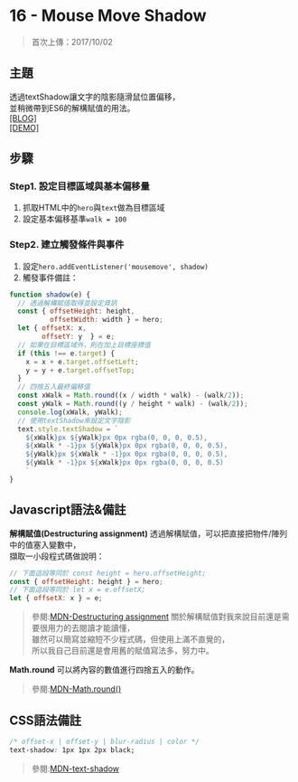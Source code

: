 # 16 - Mouse Move Shadow
>首次上傳：2017/10/02

## **主題**
透過textShadow讓文字的陰影隨滑鼠位置偏移，  
並稍微帶到ES6的解構賦值的用法。  
[[BLOG]](https://guahsu.io/2017/10/JavaScript30-16-Mouse-Move-Shadow/)  
[[DEMO]](http://guahsu.io/JavaScript30/16_Mouse-Move-Shadow/index-GuaHsu.html)  

## **步驟**
### Step1. 設定目標區域與基本偏移量
1. 抓取HTML中的`hero`與`text`做為目標區域
2. 設定基本偏移基準`walk = 100`

### Step2. 建立觸發條件與事件
1. 設定`hero.addEventListener('mousemove', shadow)`
2. 觸發事件備註：
```javascript
function shadow(e) {
  // 透過解構賦值取得並設定資訊
  const { offsetHeight: height,
          offsetWidth: width } = hero;
  let { offsetX: x,
        offsetY: y  } = e;
  // 如果在目標區域外，則在加上目標座標值
  if (this !== e.target) {
    x = x + e.target.offsetLeft;
    y = y + e.target.offsetTop;
  }
  // 四捨五入最終偏移值
  const xWalk = Math.round((x / width * walk) - (walk/2));
  const yWalk = Math.round((y / height * walk) - (walk/2));
  console.log(xWalk, yWalk);
  // 使用textShadow來設定文字陰影
  text.style.textShadow = `
    ${xWalk}px ${yWalk}px 0px rgba(0, 0, 0, 0.5),
    ${xWalk * -1}px ${yWalk}px 0px rgba(0, 0, 0, 0.5),
    ${yWalk}px ${xWalk * -1}px 0px rgba(0, 0, 0, 0.5),
    ${yWalk * -1}px ${xWalk}px 0px rgba(0, 0, 0, 0.5)
    `
}
```

## **Javascript語法&備註**
**解構賦值(Destructuring assignment)**
透過解構賦值，可以把直接把物件/陣列中的值塞入變數中，  
擷取一小段程式碼做說明：
```javascript
// 下面這段等同於 const height = hero.offsetHeight;
const { offsetHeight: height } = hero;
// 下面這段等同於 let x = e.offsetX;
let { offsetX: x } = e;
```
>參閱:[MDN-Destructuring assignment](https://developer.mozilla.org/en-US/docs/Web/JavaScript/Reference/Operators/Destructuring_assignment)
關於解構賦值對我來說目前還是需要很用力的去閱讀才能讀懂，  
雖然可以簡寫並縮短不少程式碼，但使用上滿不直覺的，  
所以我自己目前還是會用舊的賦值寫法多，努力中。

**Math.round**
可以將內容的數值進行四捨五入的動作。
>參閱:[MDN-Math.round()](https://developer.mozilla.org/en-US/docs/Web/JavaScript/Reference/Global_Objects/Math/round)

## **CSS語法備註**
```css
/* offset-x | offset-y | blur-radius | color */
text-shadow: 1px 1px 2px black;
```
>參閱:[MDN-text-shadow](https://developer.mozilla.org/en-US/docs/Web/CSS/text-shadow)



